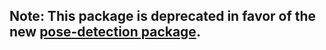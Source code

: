 ## Note: This package is deprecated in favor of the new [pose-detection package](https://github.com/tensorflow/tfjs-models/blob/master/pose-detection).
